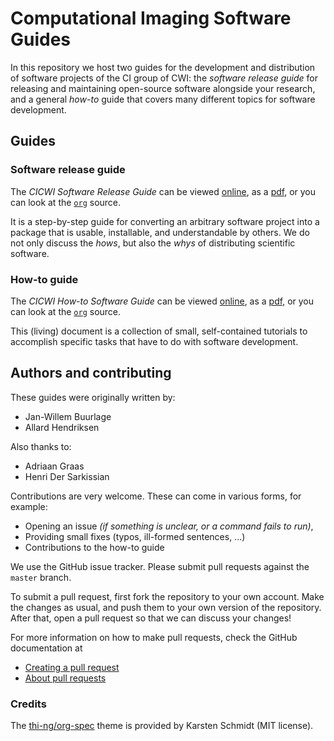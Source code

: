 # Computational Imaging Software Guides

In this repository we host two guides for the development and distribution of
software projects of the CI group of CWI: the _software release guide_ for
releasing and maintaining open-source software alongside your research, and a
general _how-to_ guide that covers many different topics for software
development.

## Guides
### Software release guide

The _CICWI Software Release Guide_ can be viewed
[online](https://cicwi.github.io/software-guides/software-release-guide), as
a
[pdf](https://github.com/cicwi/software-guides/raw/master/docs/software-release-guide.pdf),
or you can look at the
[`org`](https://github.com/cicwi/software-guides/raw/master/software-release-guide.org)
source.

It is a step-by-step guide for converting an arbitrary software project into a
package that is usable, installable, and understandable by others. We do not
only discuss the _hows_, but also the _whys_ of distributing scientific
software.

### How-to guide

The _CICWI How-to Software Guide_ can be viewed
[online](https://cicwi.github.io/software-guides/how-to-guide), as a
[pdf](https://github.com/cicwi/software-guides/raw/master/docs/how-to-guide.pdf),
or you can look at the
[`org`](https://github.com/cicwi/software-guides/raw/master/how-to-guide.org)
source.

This (living) document is a collection of small, self-contained tutorials to
accomplish specific tasks that have to do with software development.

## Authors and contributing

These guides were originally written by:
- Jan-Willem Buurlage
- Allard Hendriksen

Also thanks to:
- Adriaan Graas
- Henri Der Sarkissian

Contributions are very welcome. These can come in various forms, for example:
- Opening an issue _(if something is unclear, or a command fails to run)_,
- Providing small fixes (typos, ill-formed sentences, ...)
- Contributions to the how-to guide

We use the GitHub issue tracker. Please submit pull requests against the
`master` branch.

To submit a pull request, first fork the repository to your own account. Make the changes as usual, and push them to your own version of the repository. After that, open a pull request so that we can discuss your changes!

For more information on how to make pull requests, check the GitHub documentation at
- [Creating a pull request](https://help.github.com/articles/creating-a-pull-request/)
- [About pull requests](https://help.github.com/articles/about-pull-requests/)

### Credits
The [thi-ng/org-spec](https://github.com/thi-ng/org-spec) theme is provided by Karsten Schmidt (MIT license).
